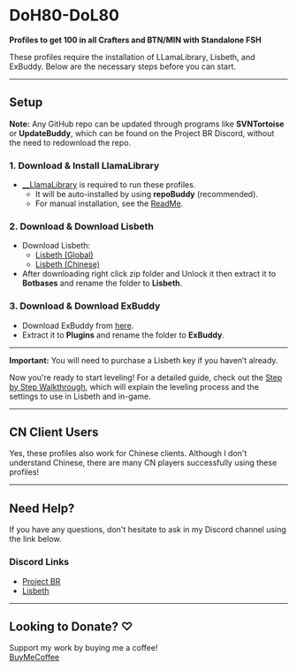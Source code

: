 # DoH80-DoL80
**Profiles to get 100 in all Crafters and BTN/MIN with Standalone FSH**

These profiles require the installation of LLamaLibrary, Lisbeth, and ExBuddy. Below are the necessary steps before you can start.

---

## Setup

**Note:** Any GitHub repo can be updated through programs like **SVNTortoise** or **UpdateBuddy**, which can be found on the Project BR Discord, without the need to redownload the repo.

### 1. Download & Install LlamaLibrary
- [__LlamaLibrary](https://github.com/nt153133/__LlamaLibrary) is required to run these profiles.
  - It will be auto-installed by using **repoBuddy** (recommended).
  - For manual installation, see the [ReadMe](https://github.com/nt153133/__LlamaLibrary/blob/main/README.md).

### 2. Download & Download Lisbeth
- Download Lisbeth:
  - [Lisbeth (Global)](https://lisbeth.io/downloads/EN/Lisbeth.zip)
  - [Lisbeth (Chinese)](https://lisbeth.io/downloads/CN/Lisbeth.zip)
- After downloading right click zip folder and Unlock it then extract it to **Botbases** and rename the folder to **Lisbeth**.

### 3. Download & Download ExBuddy
- Download ExBuddy from [here](https://github.com/Entrax643/ExBuddy).
- Extract it to **Plugins** and rename the folder to **ExBuddy**.

---

**Important:** You will need to purchase a Lisbeth key if you haven’t already.

Now you're ready to start leveling! For a detailed guide, check out the [Step by Step Walkthrough](https://github.com/Angles24/DoH-DoL-Profiles/wiki/FFXIV-Crafting-&-Gathering-Leveling-Guide-(Lisbeth-&-RB-Setup)), which will explain the leveling process and the settings to use in Lisbeth and in-game.

---

## CN Client Users
Yes, these profiles also work for Chinese clients. Although I don't understand Chinese, there are many CN players successfully using these profiles!

---

## Need Help?
If you have any questions, don't hesitate to ask in my Discord channel using the link below.

### Discord Links
- [Project BR](https://discord.gg/bmgCq39)
- [Lisbeth](https://discord.gg/P6fYE2B)

---

## Looking to Donate? ♡
Support my work by buying me a coffee!  
[BuyMeCoffee](https://www.buymeacoffee.com/Angles24)

